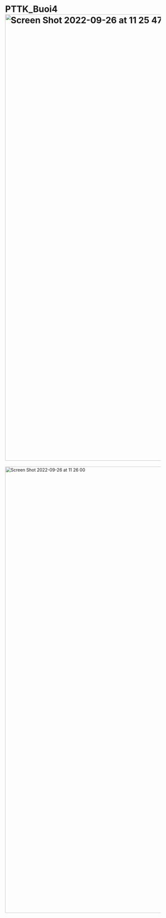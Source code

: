 # PTTK_Buoi4<img width="1440" alt="Screen Shot 2022-09-26 at 11 25 47" src="https://user-images.githubusercontent.com/62537918/192193682-962667f0-4400-4395-8243-798d7cfd17dc.png">
<img width="1440" alt="Screen Shot 2022-09-26 at 11 26 00" src="https://user-images.githubusercontent.com/62537918/192193704-1db76d67-f2f2-4fbe-9c3c-8a2dbb23fefe.png">
